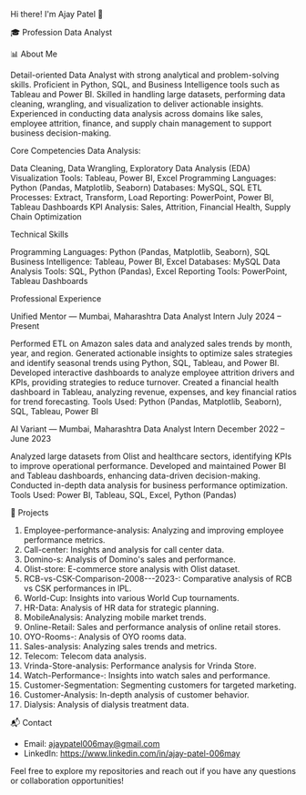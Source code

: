 Hi there! I'm Ajay Patel 👋

🎓 Profession Data Analyst

📊 About Me

Detail-oriented Data Analyst with strong analytical and problem-solving skills. Proficient in Python, SQL, and Business Intelligence tools such as Tableau and Power BI. Skilled in handling large datasets, performing data cleaning, wrangling, and visualization to deliver actionable insights. Experienced in conducting data analysis across domains like sales, employee attrition, finance, and supply chain management to support business decision-making.

Core Competencies Data Analysis:

Data Cleaning, Data Wrangling, Exploratory Data Analysis (EDA)
Visualization Tools: Tableau, Power BI, Excel
Programming Languages: Python (Pandas, Matplotlib, Seaborn)
Databases: MySQL, SQL
ETL Processes: Extract, Transform, Load
Reporting: PowerPoint, Power BI, Tableau Dashboards
KPI Analysis: Sales, Attrition, Financial Health, Supply Chain Optimization


Technical Skills

Programming Languages: Python (Pandas, Matplotlib, Seaborn), SQL
Business Intelligence: Tableau, Power BI, Excel
Databases: MySQL
Data Analysis Tools: SQL, Python (Pandas), Excel
Reporting Tools: PowerPoint, Tableau Dashboards


Professional Experience

Unified Mentor — Mumbai, Maharashtra
Data Analyst Intern
July 2024 – Present

Performed ETL on Amazon sales data and analyzed sales trends by month, year, and region.
Generated actionable insights to optimize sales strategies and identify seasonal trends using Python, SQL, Tableau, and Power BI.
Developed interactive dashboards to analyze employee attrition drivers and KPIs, providing strategies to reduce turnover.
Created a financial health dashboard in Tableau, analyzing revenue, expenses, and key financial ratios for trend forecasting.
Tools Used: Python (Pandas, Matplotlib, Seaborn), SQL, Tableau, Power BI


AI Variant — Mumbai, Maharashtra
Data Analyst Intern
December 2022 – June 2023

Analyzed large datasets from Olist and healthcare sectors, identifying KPIs to improve operational performance.
Developed and maintained Power BI and Tableau dashboards, enhancing data-driven decision-making.
Conducted in-depth data analysis for business performance optimization.
Tools Used: Power BI, Tableau, SQL, Excel, Python (Pandas)


🔧 Projects
1. Employee-performance-analysis: Analyzing and improving employee performance metrics.
2. Call-center: Insights and analysis for call center data.
3. Domino-s: Analysis of Domino's sales and performance.
4. Olist-store: E-commerce store analysis with Olist dataset.
5. RCB-vs-CSK-Comparison-2008---2023-: Comparative analysis of RCB vs CSK performances in IPL.
6. World-Cup: Insights into various World Cup tournaments.
7. HR-Data: Analysis of HR data for strategic planning.
8. MobileAnalysis: Analyzing mobile market trends.
9. Online-Retail: Sales and performance analysis of online retail stores.
10. OYO-Rooms-: Analysis of OYO rooms data.
11. Sales-analysis: Analyzing sales trends and metrics.
12. Telecom: Telecom data analysis.
13. Vrinda-Store-analysis: Performance analysis for Vrinda Store.
14. Watch-Performance-: Insights into watch sales and performance.
15. Customer-Segmentation: Segmenting customers for targeted marketing.
16. Customer-Analysis: In-depth analysis of customer behavior.
17. Dialysis: Analysis of dialysis treatment data.



📬 Contact
- Email: ajaypatel006may@gmail.com
- LinkedIn: https://www.linkedin.com/in/ajay-patel-006may


Feel free to explore my repositories and reach out if you have any questions or collaboration opportunities!

